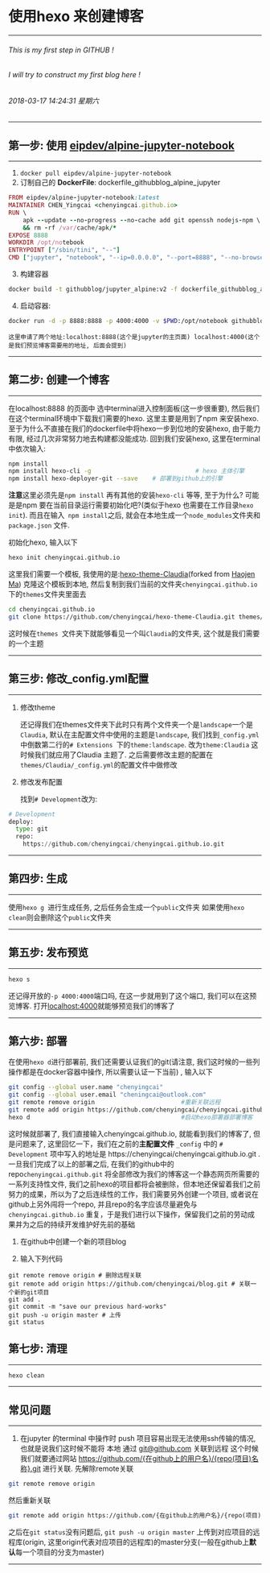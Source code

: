 # 使用hexo 来创建博客

---
######  This is my first step in GITHUB !
######  I will try to construct my first blog here !
###### 2018-03-17 14:24:31 星期六
---

## 第一步: 使用 [eipdev/alpine-jupyter-notebook](https://hub.docker.com/r/eipdev/alpine-jupyter-notebook/)

---

1. `docker pull eipdev/alpine-jupyter-notebook`
2.  订制自己的 **DockerFile**: dockerfile_githubblog_alpine_jupyter
```ruby
FROM eipdev/alpine-jupyter-notebook:latest
MAINTAINER CHEN_Yingcai <chenyingcai.github.io>
RUN \
    apk --update --no-progress --no-cache add git openssh nodejs-npm \
    && rm -rf /var/cache/apk/*
EXPOSE 8888
WORKDIR /opt/notebook
ENTRYPOINT ["/sbin/tini", "--"]
CMD ["jupyter", "notebook", "--ip=0.0.0.0", "--port=8888", "--no-browser", "--allow-root"]
```
3. 构建容器
```bash
docker build -t githubblog/jupyter_alpine:v2 -f dockerfile_githubblog_alpine_jupyter .
```
4. 启动容器:
```bash
docker run -d -p 8888:8888 -p 4000:4000 -v $PWD:/opt/notebook githubblog/jupyter_alpine:v2
```

    这里申请了两个地址:localhost:8888(这个是jupyter的主页面) localhost:4000(这个是我们预览博客需要用的地址, 后面会提到)
---

## 第二步: 创建一个博客

---

在localhost:8888 的页面中 选中terminal进入控制面板(这一步很重要), 然后我们在这个terminal环境中下载我们需要的hexo. 这里主要是用到了npm 来安装hexo. 至于为什么不直接在我们的dockerfile中将hexo一步到位地的安装hexo, 由于能力有限, 经过几次非常努力地去构建都没能成功. 回到我们安装hexo, 这里在terminal中依次输入:

```bash
npm install
npm install hexo-cli -g                             # hexo 主体引擎
npm install hexo-deployer-git --save    # 部署到github上的引擎
```

**注意**这里必须先是`npm install` 再有其他的安装`hexo-cli` 等等, 至于为什么? 可能是是npm 要在当前目录运行需要初始化吧?(类似于hexo 也需要在工作目录`hexo init`). 而且在输入` npm install`之后, 就会在本地生成一个`node_modules`文件夹和`package.json` 文件. 

初始化hexo, 输入以下


```bash
hexo init chenyingcai.github.io
```

这里我们需要一个模板, 我使用的是:[hexo-theme-Claudia](https://github.com/Haojen/hexo-theme-Claudia)(forked from [Haojen Ma](https://github.com/Haojen))
克隆这个模板到本地, 然后复制到我们当前的文件夹`chenyingcai.github.io`下的`themes`文件夹里面去

```bash
cd chenyingcai.github.io
git clone https://github.com/chenyingcai/hexo-theme-Claudia.git themes/Claudia
```

这时候在`themes `文件夹下就能够看见一个叫`Claudia`的文件夹, 这个就是我们需要的一个主题

---

## 第三步: 修改_config.yml配置

---

1. 修改theme

   还记得我们在themes文件夹下此时只有两个文件夹一个是`landscape`一个是`Claudia`, 默认在主配置文件中使用的主题是`landscape`, 我们找到`_config.yml`中倒数第二行的`# Extensions `下的`theme:landscape`.
   改为`theme:Claudia`
   这时候我们就应用了Claudia 主题了. 之后需要修改主题的配置在`themes/Claudia/_config.yml`的配置文件中做修改

2. 修改发布配置

    找到`# Development`改为:
```python
# Development
deploy:
  type: git
  repo: 
    https://github.com/chenyingcai/chenyingcai.github.io.git

   ```

---

## 第四步: 生成

---

使用``hexo g ``进行生成任务, 之后任务会生成一个`public`文件夹
如果使用``hexo clean``则会删除这个`public`文件夹

---

## 第五步: 发布预览

---


```bash
hexo s
```

还记得开放的`-p 4000:4000`端口吗, 在这一步就用到了这个端口, 我们可以在这预览博客.
打开[localhost:4000](localhost:4000)就能够预览我们的博客了

---

## 第六步: 部署

在使用`hexo d`进行部署前, 我们还需要认证我们的git(请注意, 我们这时候的一些列操作都是在docker容器中操作, 所以需要认证一下当前) , 输入以下

```bash
git config --global user.name "chenyingcai"
git config --global user.email "cheningcai@outlook.com"
git remote remove origin                        #重新关联远程
git remote add origin https://github.com/chenyingcai/chenyingcai.github.io.git
hexo d                                          #启动hexo部署器部署博客
```

这时候就部署了, 我们直接输入chenyingcai.github.io, 就能看到我们的博客了, 但是问题来了, 这里回忆一下，我们在之前的**主配置文件** `_config` 中的 `# Development` 项中写入的地址是 https://chenyingcai/chenyingcai.github.io.git .一旦我们完成了以上的部署之后, 在我们的github中的repo`chenyingcai.github.git` 将全部修改为我们的博客这一个静态网页所需要的一系列支持性文件, 我们之前hexo的项目都将会被删除，但本地还保留着我们之前努力的成果，所以为了之后连续性的工作，我们需要另外创建一个项目, 或者说在github上另外闯将一个repo, 并且repo的名字应该尽量避免与 `chenyingcai.github.io` 重复，于是我们进行以下操作，保留我们之前的劳动成果并为之后的持续开发维护好先前的基础

1. 在github中创建一个新的项目blog

2. 输入下列代码
```
git remote remove origin # 删除远程关联
git remote add origin https://github.com/chenyingcai/blog.git # 关联一个新的git项目
git add .
git commit -m "save our previous hard-works"
git push -u origin master # 上传
git status

```

## 第七步: 清理

---

```bash
hexo clean
```

---


## 常见问题

---

1. 在jupyter 的terminal 中操作时 push 项目容易出现无法使用ssh传输的情况, 也就是说我们这时候不能将 本地 通过 git@github.com 关联到远程
这个时候我们就要通过网站 https://github.com/{在github上的用户名}/{repo(项目)名称}.git 进行关联.
先解除remote关联

```bash
git remote remove origin
```

然后重新关联

```bash
git remote add origin https://github.com/{在github上的用户名}/{repo(项目)名称}.git
```

之后在``git status``没有问题后, ``git push -u origin master`` 上传到对应项目的远程库(origin, 这里origin代表对应项目的远程库)的master分支(一般在github上**默认**每一个项目的分支为master)

---

